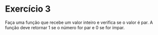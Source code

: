 # Exercício 3

Faça uma função que recebe um valor inteiro e verifica se o valor é par.
A função deve retornar 1 se o número for par e 0 se for ímpar.
